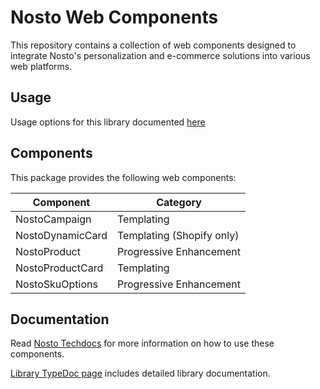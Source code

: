 # Nosto Web Components

This repository contains a collection of web components designed to integrate Nosto's personalization and e-commerce solutions into various web platforms.

## Usage

Usage options for this library documented [here](https://docs.nosto.com/techdocs/apis/frontend/oss/web-components/loading-web-components)

## Components

This package provides the following web components:

| Component         | Category                  |
| ----------------- | ------------------------- |
| NostoCampaign     | Templating                |
| NostoDynamicCard  | Templating (Shopify only) |
| NostoProduct      | Progressive Enhancement   |
| NostoProductCard  | Templating                |
| NostoSkuOptions   | Progressive Enhancement   |

## Documentation

Read [Nosto Techdocs](https://docs.nosto.com/techdocs/apis/frontend/oss/web-components) for more information on how to use these components.

[Library TypeDoc page](https://nosto.github.io/web-components) includes detailed library documentation.